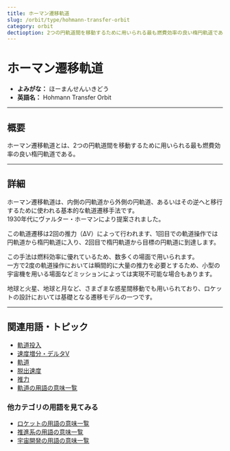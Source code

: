 ```yaml
---
title: ホーマン遷移軌道
slug: /orbit/type/hohmann-transfer-orbit
category: orbit
dectioption: 2つの円軌道間を移動するために用いられる最も燃費効率の良い楕円軌道であるホーマン遷移軌道の意味・定義・内容について解説します。  
---
```


# ホーマン遷移軌道

- **よみがな：** ほーまんせんいきどう  
- **英語名：** Hohmann Transfer Orbit  

---

## 概要

ホーマン遷移軌道とは、2つの円軌道間を移動するために用いられる最も燃費効率の良い楕円軌道である。  

---

## 詳細

ホーマン遷移軌道は、内側の円軌道から外側の円軌道、あるいはその逆へと移行するために使われる基本的な軌道遷移手法です。  
1930年代にヴァルター・ホーマンにより提案されました。  

この軌道遷移は2回の推力（ΔV）によって行われます、1回目での軌道操作では円軌道から楕円軌道に入り、2回目で楕円軌道から目標の円軌道に到達します。  

この手法は燃料効率に優れているため、数多くの場面で用いられます。  
一方で2度の軌道操作においては瞬間的に大量の推力を必要とするため、小型の宇宙機を用いる場面などミッションによっては実現不可能な場合もあります。  

地球と火星、地球と月など、さまざまな惑星間移動でも用いられており、ロケットの設計においては基礎となる遷移モデルの一つです。  

---

## 関連用語・トピック

- [軌道投入](/docs/orbit/operation/orbital-insertion)
- [速度増分・デルタV](/docs/orbit/mechanics/delta-v-budget)
- [軌道](/docs/orbit/orbit)
- [脱出速度](/docs/orbit/mechanics/escape-velocity)
- [推力](/docs/rocket/propulsion/system/thrust)
- [軌道の用語の意味一覧](/docs/category/orbit)

### 他カテゴリの用語を見てみる
- [ロケットの用語の意味一覧](/docs/category/rocket)
- [推進系の用語の意味一覧](/docs/category/propulsion)
- [宇宙開発の用語の意味一覧](/docs/category/glossary)